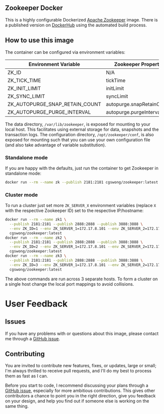 ## Zookeeper Docker

This is a highly configurable Dockerized [Apache Zookeeper](http://zookeeper.apache.org/) image. There is a published version on [DockerHub](https://registry.hub.docker.com/u/cgswong/zookeeper/) using the automated build process.

## How to use this image
The container can be configured via environment variables:

| Environment Variable           | Zookeeper Property        | Default |
| ------------------------------ | ------------------------- | -------:|
| ZK_ID                          | N/A                       | 1       |
| ZK_TICK_TIME                   | tickTime                  | 2000    |
| ZK_INIT_LIMIT                  | initLimit                 | 5       |
| ZK_SYNC_LIMIT                  | syncLimit                 | 2       |
| ZK_AUTOPURGE_SNAP_RETAIN_COUNT | autopurge.snapRetainCount | 3       |
| ZK_AUTOPURGE_PURGE_INTERVAL    | autopurge.purgeInterval   | 0       |

The data directory, `/var/lib/zookeeper`, is exposed for mounting to your local host. This facilitates using external storage for data, snapshots and the transaction logs. The configuration directory, `/opt/zookeeper/conf`, is also exposed for mounting such that you can use your own configuration file (and also take advantage of variable substitution).

### Standalone mode
If you are happy with the defaults, just run the container to get Zookeeper in standalone mode:

```sh
docker run --rm --name zk --publish 2181:2181 cgswong/zookeeper:latest
```

### Cluster mode
To run a cluster just set more `ZK_SERVER_X` environment variables (replace `X` with the respective Zookeeper ID) set to the respective IP/hostname:

```sh
docker run --rm --name zk1 \
  --publish 2181:2181 --publish 2888:2888 --publish 3888:3888 \
  --env ZK_ID=1 --env ZK_SERVER_1=172.17.8.101 --env ZK_SERVER_2=172.17.8.102 --env ZK_SERVER_3=172.17.8.103 \
  cgswong/zookeeper:latest
docker run --rm --name zk2 \
  --publish 2181:2181 --publish 2888:2888 --publish 3888:3888 \
  --env ZK_ID=2 --env ZK_SERVER_1=172.17.8.101 --env ZK_SERVER_2=172.17.8.102 --env ZK_SERVER_3=172.17.8.103 \
  cgswong/zookeeper:latest
docker run --rm --name zk3 \
  --publish 2181:2181 --publish 2888:2888 --publish 3888:3888 \
  --env ZK_ID=3 --env ZK_SERVER_1=172.17.8.101 --env ZK_SERVER_2=172.17.8.102 --env ZK_SERVER_3=172.17.8.103 \
  cgswong/zookeeper:latest
```

The above commands are run across 3 separate hosts. To form a cluster on a single host change the local port mappings to avoid collisions.

# User Feedback

## Issues
If you have any problems with or questions about this image, please contact me through a [GitHub issue](https://github.com/cgswong/docker-zooker/issues).

## Contributing
You are invited to contribute new features, fixes, or updates, large or small; I'm always thrilled to receive pull requests, and I'll do my best to process them as fast as I can.

Before you start to code, I recommend discussing your plans through a [GitHub issue](https://github.com/cgswong/docker-zookeeper/issues), especially for more ambitious contributions. This gives other contributors a chance to point you in the right direction, give you feedback on your design, and help you find out if someone else is working on the same thing.
